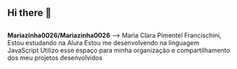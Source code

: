 ## Hi there 👋

##
**Mariazinha0026/Mariazinha0026**
-->
Maria Clara Pimentel Francischini,
Estou estudando na Alura
Estou me desenvolvendo na linguagem JavaScript
Utilizo esse espaço para minha organização e compartilhamento dos meu projetos desenvolvidos
